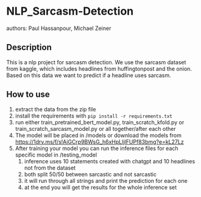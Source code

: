 # NLP_Sarcasm-Detection
authors: Paul Hassanpour, Michael Zeiner

## Description
This is a nlp project for sarcasm detection. We use the sarcasm dataset from kaggle, which includes headlines from huffingtonpost and the onion. Based on this data we want to predict if a headline uses sarcasm.

## How to use
1. extract the data from the zip file
2. install the requirements with `pip install -r requirements.txt`
3. run either train_pretrained_bert_model.py, train_scratch_kfold.py or train_scratch_sarcasm_model.py or all together/after each other
4. The model will be placed in /models or download the models from https://1drv.ms/f/s!AiGCrp9BWsG_h6xHpLljIFUPf83bmg?e=kL27Lz
5. After training your model you can run the inference files for each specific model in /testing_model
   1. inference uses 10 statements created with chatgpt and 10 headlines not from the dataset
   2. both split 50/50 between sarcastic and not sarcastic
   3. it will run through all strings and print the prediction for each one
   4. at the end you will get the results for the whole inference set